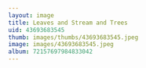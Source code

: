 ```yaml
---
layout: image
title: Leaves and Stream and Trees
uid: 43693683545
thumb: images/thumbs/43693683545.jpeg
image: images/43693683545.jpeg
album: 72157697984833042
---
```


